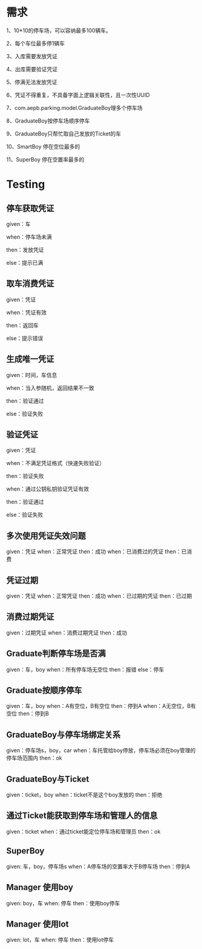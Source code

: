 # 需求
1、10*10的停车场，可以容纳最多100辆车。

2、每个车位最多停1辆车

3、入库需要发放凭证

4、出库需要验证凭证

5、停满无法发放凭证

6、凭证不得重复，不具备字面上逻辑关联性，且一次性UUID

7、com.aepb.parking.model.GraduateBoy理多个停车场

8、GraduateBoy按停车场顺序停车

9、GraduateBoy只帮忙取自己发放的Ticket的车

10、SmartBoy 停在空位最多的

11、SuperBoy 停在空置率最多的

# Testing
## 停车获取凭证
given：车

when：停车场未满

then：发放凭证

else：提示已满
## 取车消费凭证
given：凭证

when：凭证有效

then：返回车

else：提示错误
## 生成唯一凭证
given：时间，车信息

when：当入参随机，返回结果不一致

then：验证通过

else：验证失败
## 验证凭证
given：凭证

when：不满足凭证格式（快速失败验证）

then：验证失败

when：通过公钥私钥验证凭证有效

then：验证通过

else：验证失败

## 多次使用凭证失效问题
given：凭证
when：正常凭证
then：成功
when：已消费过的凭证
then：已消费
## 凭证过期
given：凭证
when：正常凭证
then：成功
when：已过期的凭证
then：已过期
## 消费过期凭证
given：过期凭证
when：消费过期凭证
then：成功

## Graduate判断停车场是否满
given：车，boy
when：所有停车场无空位
then：报错
else：停车

## Graduate按顺序停车
given：车，boy
when：A有空位，B有空位
then：停到A
when：A无空位，B有空位
then：停到B

## GraduateBoy与停车场绑定关系
given：停车场s，boy，car
when：车托管给boy停放，停车场必须在boy管理的停车场范围内
then：ok

## GraduateBoy与Ticket
given：ticket，boy
when：ticket不是这个boy发放的
then：拒绝

## 通过Ticket能获取到停车场和管理人的信息
given：ticket
when：通过ticket能定位停车场和管理员
then：ok

## SuperBoy
given: 车，boy，停车场s
when：A停车场的空置率大于B停车场
then：停到A

## Manager 使用boy
given: boy，车
when: 停车
then：使用boy停车

## Manager 使用lot
given: lot，车
when: 停车
then：使用lot停车
